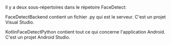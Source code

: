 Il y a deux sous-répertoires dans le répetoire FaceDetect:

FaceDetectBackend contient un fichier .py qui est le serveur. C'est un projet Visual Studio.
  
KotlinFaceDetectPython contient tout ce qui concerne l'application Android. C'est un projet Android Studio.
